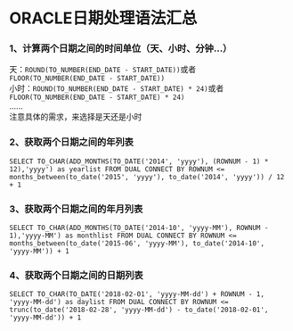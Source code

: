 # ORACLE日期处理语法汇总

### 1、计算两个日期之间的时间单位（天、小时、分钟...）  
天：`ROUND(TO_NUMBER(END_DATE - START_DATE))`或者`FLOOR(TO_NUMBER(END_DATE - START_DATE))`  
小时：`ROUND(TO_NUMBER(END_DATE - START_DATE) * 24)`或者`FLOOR(TO_NUMBER(END_DATE - START_DATE) * 24)`  
......  
注意具体的需求，来选择是天还是小时

### 2、获取两个日期之间的年列表
`SELECT TO_CHAR(ADD_MONTHS(TO_DATE('2014', 'yyyy'), (ROWNUM - 1) * 12),'yyyy') as yearlist
  FROM DUAL
CONNECT BY ROWNUM <=
           months_between(to_date('2015', 'yyyy'), to_date('2014', 'yyyy')) / 12 + 1`
           
### 3、获取两个日期之间的年月列表
`SELECT TO_CHAR(ADD_MONTHS(TO_DATE('2014-10', 'yyyy-MM'), ROWNUM - 1),'yyyy-MM') as monthlist
  FROM DUAL
CONNECT BY ROWNUM <=
           months_between(to_date('2015-06', 'yyyy-MM'), to_date('2014-10', 'yyyy-MM')) + 1`
### 4、获取两个日期之间的日期列表
`SELECT TO_CHAR(TO_DATE('2018-02-01', 'yyyy-MM-dd') + ROWNUM - 1, 'yyyy-MM-dd') as daylist
  FROM DUAL
CONNECT BY ROWNUM <=
           trunc(to_date('2018-02-28', 'yyyy-MM-dd') - to_date('2018-02-01', 'yyyy-MM-dd')) + 1`
